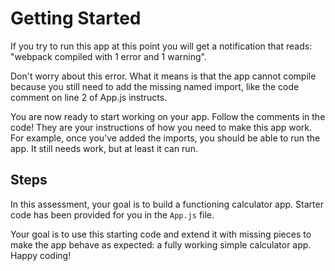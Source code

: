 # Getting Started

If you try to run this app at this point you will get a notification that reads: "webpack compiled with 1 error and 1 warning".

Don't worry about this error. What it means is that the app cannot compile because you still need to add the missing named import, like the code comment on line 2 of App.js instructs.

You are now ready to start working on your app. Follow the comments in the code! They are your instructions of how you need to make this app work. For example, once you've added the imports, you should be able to run the app. It still needs work, but at least it can run.


## Steps

In this assessment, your goal is to build a functioning calculator app.  Starter code has been provided for you in the `App.js` file.

Your goal is to use this starting code and extend it with missing pieces to make the app behave as expected: a fully working simple calculator app.  Happy coding!
